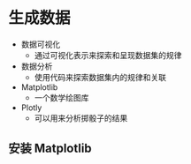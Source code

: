 # 生成数据

- 数据可视化
  - 通过可视化表示来探索和呈现数据集的规律
- 数据分析
  - 使用代码来探索数据集内的规律和关联
- Matplotlib
  - 一个数学绘图库
- Plotly
  - 可以用来分析掷骰子的结果

## 安装 Matplotlib

